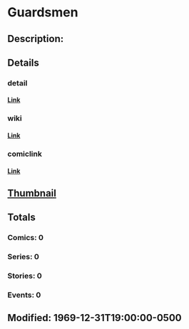 # Guardsmen
## Description: 
## Details
### detail
#### [Link](http://marvel.com/characters/871/guardsmen?utm_campaign=apiRef&utm_source=225578a89fc76f3d20fbffda5d17a88d)
### wiki
#### [Link](http://marvel.com/universe/Guardsmen?utm_campaign=apiRef&utm_source=225578a89fc76f3d20fbffda5d17a88d)
### comiclink
#### [Link](http://marvel.com/comics/characters/1009331/guardsmen?utm_campaign=apiRef&utm_source=225578a89fc76f3d20fbffda5d17a88d)
## [Thumbnail](http://i.annihil.us/u/prod/marvel/i/mg/b/40/image_not_available.jpg)
## Totals
### Comics: 0
### Series: 0
### Stories: 0
### Events: 0
## Modified: 1969-12-31T19:00:00-0500